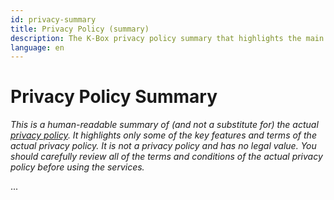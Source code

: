 ```yaml
---
id: privacy-summary
title: Privacy Policy (summary)
description: The K-Box privacy policy summary that highlights the main data collection and usage
language: en
---
```


# Privacy Policy Summary

_This is a human-readable summary of (and not a substitute for) the actual [privacy policy](/privacy/legal). It highlights only some of the key features and terms of the actual privacy policy. It is not a privacy policy and has no legal value. You should carefully review all of the terms and conditions of the actual privacy policy before using the services._

...